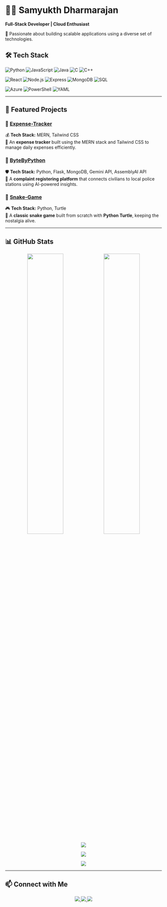 # 👨‍💻 Samyukth Dharmarajan

**Full-Stack Developer | Cloud Enthusiast**  

🚀 Passionate about building scalable applications using a diverse set of technologies.

## 🛠 Tech Stack  
![Python](https://img.shields.io/badge/-Python-3776AB?style=for-the-badge&logo=python&logoColor=white)
![JavaScript](https://img.shields.io/badge/-JavaScript-F7DF1E?style=for-the-badge&logo=javascript&logoColor=black)
![Java](https://img.shields.io/badge/-Java-007396?style=for-the-badge&logo=java&logoColor=white)
![C](https://img.shields.io/badge/-C-A8B9CC?style=for-the-badge&logo=c&logoColor=black)
![C++](https://img.shields.io/badge/-C++-00599C?style=for-the-badge&logo=c%2B%2B&logoColor=white)

![React](https://img.shields.io/badge/-React-61DAFB?style=for-the-badge&logo=react&logoColor=black)
![Node.js](https://img.shields.io/badge/-Node.js-339933?style=for-the-badge&logo=node.js&logoColor=white)
![Express](https://img.shields.io/badge/-Express-000000?style=for-the-badge&logo=express&logoColor=white)
![MongoDB](https://img.shields.io/badge/-MongoDB-47A248?style=for-the-badge&logo=mongodb&logoColor=white)
![SQL](https://img.shields.io/badge/-SQL-4479A1?style=for-the-badge&logo=postgresql&logoColor=white)

![Azure](https://img.shields.io/badge/-Azure-0089D6?style=for-the-badge&logo=microsoft-azure&logoColor=white)
![PowerShell](https://img.shields.io/badge/-PowerShell-5391FE?style=for-the-badge&logo=powershell&logoColor=white)
![YAML](https://img.shields.io/badge/-YAML-CCCCCC?style=for-the-badge&logo=yaml&logoColor=black)

---

## 🚀 Featured Projects

### 📌 [Expense-Tracker](https://github.com/samyukthdraj/Expense-Tracker)
💰 **Tech Stack:** MERN, Tailwind CSS  
🔹 An **expense tracker** built using the MERN stack and Tailwind CSS to manage daily expenses efficiently.

### 📌 [ByteByPython](https://github.com/samyukthdraj/ByteByPython)
🛡️ **Tech Stack:** Python, Flask, MongoDB, Gemini API, AssemblyAI API  
🔹 A **complaint registering platform** that connects civilians to local police stations using AI-powered insights.

### 📌 [Snake-Game](https://github.com/samyukthdraj/Snake-Game)
🎮 **Tech Stack:** Python, Turtle  
🔹 A **classic snake game** built from scratch with **Python Turtle**, keeping the nostalgia alive.

---

## 📊 GitHub Stats  

<p align="center">
  <img width="48%" src="https://github-readme-stats.vercel.app/api?username=samyukthdraj&show_icons=true&theme=radical" />
  <img width="48%" src="https://github-readme-stats.vercel.app/api/top-langs/?username=samyukthdraj&layout=compact&langs_count=6&theme=radical&hide_border=true" />
</p>

<p align="center">
  <img src="https://github-readme-activity-graph.vercel.app/graph?username=samyukthdraj&theme=tokyonight" />
</p>

<p align="center">
  <img src="https://github-profile-trophy.vercel.app/?username=samyukthdraj&theme=onedark" />
</p>

<p align="center">
  <img src="https://readme-typing-svg.herokuapp.com?font=Fira+Code&pause=1000&color=32CD32&width=500&lines=Full-Stack+Developer;Cloud+Enthusiast;Python%2C+React%2C+Azure%2C+Node.js" />
</p>

---

## 📫 Connect with Me  

<p align="center">
  <a href="https://samyukthdraj.github.io">
    <img src="https://img.shields.io/badge/Portfolio-Visit-blue?style=for-the-badge&logo=google-chrome&logoColor=white" />
  </a>
  <a href="https://www.linkedin.com/in/samyukth-dharmarajan">
    <img src="https://img.shields.io/badge/LinkedIn-Connect-blue?style=for-the-badge&logo=linkedin" />
  </a>
  <a href="mailto:drajsamyukth@gmail.com">
    <img src="https://img.shields.io/badge/Email-Contact-red?style=for-the-badge&logo=gmail&logoColor=white" />
  </a>
</p>
